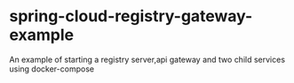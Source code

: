# spring-cloud-registry-gateway-example
An example of starting a registry server,api gateway and two child services using docker-compose
